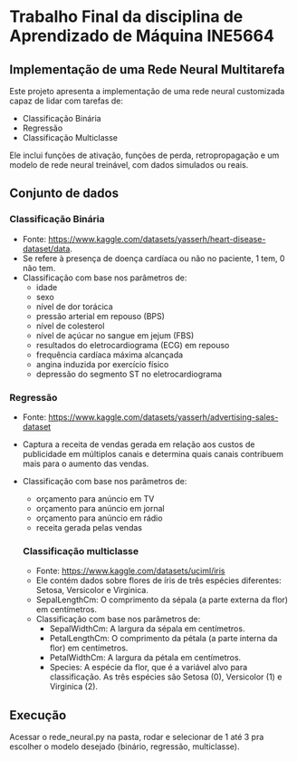 # Trabalho Final da disciplina de Aprendizado de Máquina INE5664

## Implementação de uma Rede Neural Multitarefa

Este projeto apresenta a implementação de uma rede neural customizada capaz de lidar com tarefas de:

- Classificação Binária
- Regressão
- Classificação Multiclasse

Ele inclui funções de ativação, funções de perda, retropropagação e um modelo de rede neural treinável, com dados simulados ou reais.

## Conjunto de dados

### Classificação Binária

- Fonte: https://www.kaggle.com/datasets/yasserh/heart-disease-dataset/data.
- Se refere à presença de doença cardíaca ou não no paciente, 1 tem, 0 não tem.
- Classificação com base nos parâmetros de:
  - idade
  - sexo
  - nível de dor torácica
  - pressão arterial em repouso (BPS)
  - nível de colesterol
  - nível de açúcar no sangue em jejum (FBS)
  - resultados do eletrocardiograma (ECG) em repouso
  - frequência cardíaca máxima alcançada
  - angina induzida por exercício físico
  - depressão do segmento ST no eletrocardiograma

### Regressão

- Fonte: https://www.kaggle.com/datasets/yasserh/advertising-sales-dataset
- Captura a receita de vendas gerada em relação aos custos de publicidade em múltiplos canais e determina quais canais contribuem mais para o aumento das vendas.
- Classificação com base nos parâmetros de:
  - orçamento para anúncio em TV
  - orçamento para anúncio em jornal
  - orçamento para anúncio em rádio
  - receita gerada pelas vendas
 
  ### Classificação multiclasse

  - Fonte: https://www.kaggle.com/datasets/uciml/iris
  - Ele contém dados sobre flores de íris de três espécies diferentes: Setosa, Versicolor e Virginica.
  - SepalLengthCm: O comprimento da sépala (a parte externa da flor) em centímetros.
  - Classificação com base nos parâmetros de:
    - SepalWidthCm: A largura da sépala em centímetros.
    - PetalLengthCm: O comprimento da pétala (a parte interna da flor) em centímetros.
    - PetalWidthCm: A largura da pétala em centímetros.
    - Species: A espécie da flor, que é a variável alvo para classificação. As três espécies são Setosa (0), Versicolor (1) e Virginica (2).
   
## Execução

Acessar o rede_neural.py na pasta, rodar e selecionar de 1 até 3 pra escolher o modelo desejado (binário, regressão, multiclasse).
